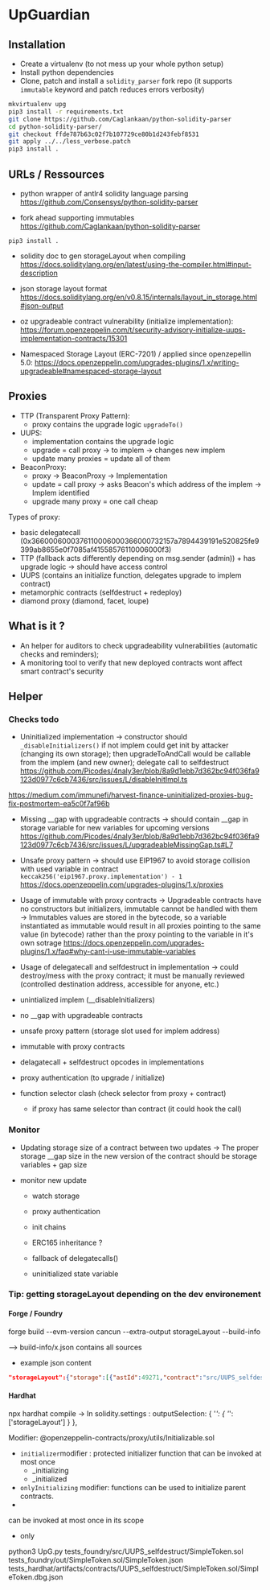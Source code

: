 # UpGuardian


## Installation

- Create a virtualenv (to not mess up your whole python setup)
- Install python dependencies 
- Clone, patch and install a `solidity_parser` fork repo (it supports `immutable` keyword and patch reduces errors verbosity)

```bash
mkvirtualenv upg
pip3 install -r requirements.txt
git clone https://github.com/Caglankaan/python-solidity-parser
cd python-solidity-parser/
git checkout ffde787b63c02f7b107729ce80b1d243febf8531
git apply ../../less_verbose.patch
pip3 install .
```


## URLs / Ressources
- python wrapper of antlr4 solidity language parsing
https://github.com/Consensys/python-solidity-parser

- fork ahead supporting immutables
https://github.com/Caglankaan/python-solidity-parser
```
pip3 install .
```

- solidity doc to gen storageLayout when compiling
https://docs.soliditylang.org/en/latest/using-the-compiler.html#input-description

- json storage layout format
https://docs.soliditylang.org/en/v0.8.15/internals/layout_in_storage.html#json-output

- oz upgradeable contract vulnerability (initialize implementation):
https://forum.openzeppelin.com/t/security-advisory-initialize-uups-implementation-contracts/15301


- Namespaced Storage Layout (ERC-7201) / applied since openzepellin 5.0:
https://docs.openzeppelin.com/upgrades-plugins/1.x/writing-upgradeable#namespaced-storage-layout

## Proxies
- TTP (Transparent Proxy Pattern):
    - proxy contains the upgrade logic `upgradeTo()`
- UUPS: 
    - implementation contains the upgrade logic
    - upgrade = call proxy -> to implem -> changes new implem
    - update many proxies = update all of them
- BeaconProxy:
    - proxy -> BeaconProxy -> Implementation
    - update = call proxy -> asks Beacon's which address of the implem -> Implem identified
    - upgrade many proxy = one call cheap


Types of proxy:
- basic delegatecall (0x3660006000376110006000366000732157a7894439191e520825fe9399ab8655e0f7085af41558576110006000f3)
- TTP (fallback acts differently depending on msg.sender (admin)) + has upgrade logic -> should have access control
- UUPS (contains an initialize function, delegates upgrade to implem contract)
- metamorphic contracts (selfdestruct + redeploy)
- diamond proxy (diamond, facet, loupe)

## What is it ?
- An helper for auditors to check upgradeability vulnerabilities (automatic checks and reminders);
- A monitoring tool to verify that new deployed contracts wont affect smart contract's security


## Helper

### Checks todo

- Uninitialized implementation
-> constructor should `_disableInitializers()`
if not implem could get init by attacker (changing its own storage); then upgradeToAndCall would be callable from the implem (and new owner); delegate call to selfdestruct
https://github.com/Picodes/4naly3er/blob/8a9d1ebb7d362bc94f036fa9123d0977c6cb7436/src/issues/L/disableInitImpl.ts

https://medium.com/immunefi/harvest-finance-uninitialized-proxies-bug-fix-postmortem-ea5c0f7af96b

- Missing __gap with upgradeable contracts
-> should contain __gap in storage variable for new variables for upcoming versions
https://github.com/Picodes/4naly3er/blob/8a9d1ebb7d362bc94f036fa9123d0977c6cb7436/src/issues/L/upgradeableMissingGap.ts#L7


- Unsafe proxy pattern
-> should use EIP1967 to avoid storage collision with used variable in contract
`keccak256('eip1967.proxy.implementation') - 1`
https://docs.openzeppelin.com/upgrades-plugins/1.x/proxies


- Usage of immutable with proxy contracts
-> Upgradeable contracts have no constructors but initializers, immutable cannot be handled with them
-> Immutables values are stored in the bytecode, so a variable instantiated as immutable would result in all proxies pointing to the same value (in bytecode) rather than the proxy pointing to the variable in it's own sotrage
https://docs.openzeppelin.com/upgrades-plugins/1.x/faq#why-cant-i-use-immutable-variables

- Usage of delegatecall and selfdestruct in implementation
-> could destroy/mess with the proxy contract; it must be manually reviewed (controlled destination address, accessible for anyone, etc.)



- unintialized implem (__disableInitializers)
- no __gap with upgradeable contracts
- unsafe proxy pattern (storage slot used for implem address)
- immutable with proxy contracts
- delagatecall + selfdestruct opcodes in implementations

- proxy authentication (to upgrade / initialize)
- function selector clash (check selector from proxy + contract)
    - if proxy has same selector than contract (it could hook the call)

### Monitor
- Updating storage size of a contract between two updates
-> The proper storage __gap size in the new version of the contract should be storage variables + gap size 


- monitor new update
    - watch storage
    - proxy authentication

    - init chains
    - ERC165 inheritance ?
    - fallback of delegatecalls()
    - uninitialized state variable

### Tip: getting storageLayout depending on the dev environement

#### Forge / Foundry
forge build --evm-version cancun --extra-output storageLayout --build-info

--> build-info/x.json contains all sources

- example json content
```json
"storageLayout":{"storage":[{"astId":49271,"contract":"src/UUPS_selfdestruct/SimpleToken.sol:SimpleToken","label":"lol","offset":0,"slot":"0","type":"t_address"}],"types":{"t_address":{"encoding":"inplace","label":"address","numberOfBytes":"20"}}}
```

#### Hardhat
npx hardhat compile -> In solidity.settings : outputSelection: { '*': { '*': ['storageLayout'] } },





Modifier:
@openzeppelin-contracts/proxy/utils/Initializable.sol
- `initializer`modifier : protected initializer function that can be invoked at most once
    - _initializing
    - _initialized
- `onlyInitializing` modifier: functions can be used to initialize parent contracts.
- 
can be invoked at most once in its scope
- only




python3 UpG.py tests_foundry/src/UUPS_selfdestruct/SimpleToken.sol tests_foundry/out/SimpleToken.sol/SimpleToken.json tests_hardhat/artifacts/contracts/UUPS_selfdestruct/SimpleToken.sol/SimpleToken.dbg.json

